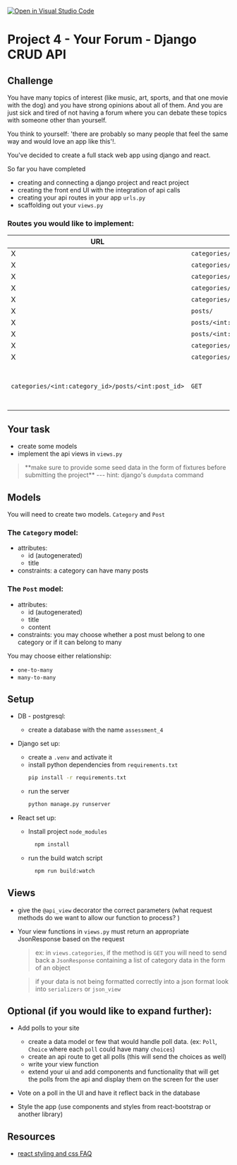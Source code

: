 [![Open in Visual Studio Code](https://classroom.github.com/assets/open-in-vscode-c66648af7eb3fe8bc4f294546bfd86ef473780cde1dea487d3c4ff354943c9ae.svg)](https://classroom.github.com/online_ide?assignment_repo_id=9536779&assignment_repo_type=AssignmentRepo)
# Project 4 - Your Forum - Django CRUD API

## Challenge

You have many topics of interest (like music, art, sports, and that one movie with the dog) and you have strong opinions about all of them. And you are just sick and tired of not having a forum where you can debate these topics with someone other than yourself.

You think to yourself: 'there are probably so many people that feel the same way and would love an app like this'!.

You've decided to create a full stack web app using django and react.

So far you have completed

- creating and connecting a django project and react project
- creating the front end UI with the integration of api calls
- creating your api routes in your app `urls.py`
- scaffolding out your `views.py`

### Routes you would like to implement:

| URL                                                | Method   | Description                                 |
| -------------------------------------------------- | -------- | ------------------------------------------- |
X| `categories/`                                      | `GET`    | Get a list of all categories                |
X| `categories/`                                      | `POST`   | Create a new category                       |
X| `categories/<int:category_id>`                     | `GET`    | Get a specific category                     |
X| `categories/<int:category_id>`                     | `PUT`    | Update a specific category                  |
X| `categories/<int:category_id>`                     | `Delete` | Delete a specific category                  |
X| `posts/`                                           | `GET`    | Get a list of all posts                     |
X| `posts/<int:post_id>`                              | `GET`    | Get a specific post                         |
X| `posts/<int:post_id>`                              | `PUT`    | Update a specific post                      |
X| `categories/<int:category_id>/posts`               | `GET`    | Get all posts for a specific category       |
X| `categories/<int:category_id>/posts`               | `POST`   | Create a new post for a specific category   |
| `categories/<int:category_id>/posts/<int:post_id>` | `GET`    | Get a specific post for a specific category |

## Your task

- create some models
- implement the api views in `views.py`

> \*\*make sure to provide some seed data in the form of fixtures before submitting the project\*\* --- hint: django's `dumpdata` command

## Models

You will need to create two models. `Category` and `Post`

### The `Category` model:

- attributes:
  - id (autogenerated)
  - title
- constraints: a category can have many posts

### The `Post` model:

- attributes:
  - id (autogenerated)
  - title
  - content
- constraints: you may choose whether a post must belong to one category or if it can belong to many

You may choose either relationship:

- `one-to-many`
- `many-to-many`

## Setup

- DB - postgresql:

  - create a database with the name `assessment_4`

- Django set up:

  - create a `.venv` and activate it
  - install python dependencies from `requirements.txt`
    ```sh
    pip install -r requirements.txt
    ```
  - run the server
    ```sh
    python manage.py runserver
    ```

- React set up:
  - Install project `node_modules`
    ```sh
      npm install
    ```
  - run the build watch script
    ```sh
      npm run build:watch
    ```

## Views

- give the `@api_view` decorator the correct parameters (what request methods do we want to allow our function to process? )

- Your view functions in `views.py` must return an appropriate JsonResponse based on the request

  > ex: in `views.categories`, if the method is `GET` you will need to send back a `JsonResponse` containing a list of category data in the form of an object

  > if your data is not being formatted correctly into a json format look into `serializers` or `json_view`


## Optional (if you would like to expand further):

- Add polls to your site

  - create a data model or few that would handle poll data. (ex: `Poll`, `Choice` where each `poll` could have many `choices`)
  - create an api route to get all polls (this will send the choices as well)
  - write your view function
  - extend your ui and add components and functionality that will get the polls from the api and display them on the screen for the user

- Vote on a poll in the UI and have it reflect back in the database
- Style the app (use components and styles from react-bootstrap or another library)

## Resources

- [react styling and css FAQ](https://reactjs.org/docs/faq-styling.html)


